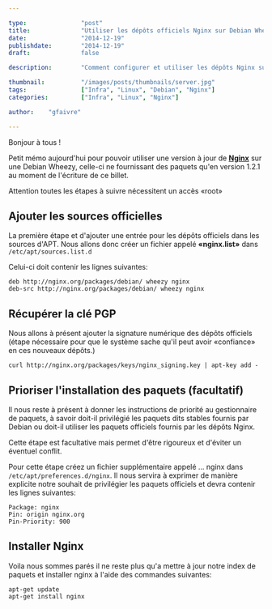 ```yaml
---

type:               "post"
title:              "Utiliser les dépôts officiels Nginx sur Debian Wheezy"
date:               "2014-12-19"
publishdate:        "2014-12-19"
draft:              false

description:        "Comment configurer et utiliser les dépôts Nginx sur Debian Wheezy."

thumbnail:          "/images/posts/thumbnails/server.jpg"
tags:               ["Infra", "Linux", "Debian", "Nginx"]
categories:         ["Infra", "Linux", "Nginx"]

author:    "gfaivre"

---
```


Bonjour à tous !

Petit mémo aujourd'hui pour pouvoir utiliser une version à jour de [**Nginx**](http://nginx.org/) sur une Debian Wheezy, celle-ci ne fournissant des paquets qu'en version 1.2.1 au moment de l'écriture de ce billet.

Attention toutes les étapes à suivre nécessitent un accès &laquo;root&raquo;

## Ajouter les sources officielles

La première étape et d'ajouter une entrée pour les dépôts officiels dans les sources d'APT.
Nous allons donc créer un fichier appelé **&laquo;nginx.list&raquo;** dans ```/etc/apt/sources.list.d```

Celui-ci doit contenir les lignes suivantes:

```
deb http://nginx.org/packages/debian/ wheezy nginx
deb-src http://nginx.org/packages/debian/ wheezy nginx
```

## Récupérer la clé PGP

Nous allons à présent ajouter la signature numérique des dépôts officiels (étape nécessaire pour que le système sache qu'il peut avoir &laquo;confiance&raquo; en ces nouveaux dépôts.)

```
curl http://nginx.org/packages/keys/nginx_signing.key | apt-key add -
```

## Prioriser l'installation des paquets (facultatif)

Il nous reste à présent à donner les instructions de priorité au gestionnaire de paquets, à savoir doit-il privilégié les paquets dits stables fournis par Debian ou doit-il utiliser les paquets officiels fournis par les dépôts Nginx.

Cette étape est facultative mais permet d'être rigoureux et d'éviter un éventuel conflit.

Pour cette étape créez un fichier supplémentaire appelé ... nginx dans ```/etc/apt/preferences.d/nginx```. Il nous servira à exprimer de manière explicite notre souhait de privilégier les paquets officiels et devra contenir les lignes suivantes:

```
Package: nginx
Pin: origin nginx.org
Pin-Priority: 900
```
## Installer Nginx

Voila nous sommes parés il ne reste plus qu'a mettre à jour notre index de paquets et installer nginx à l'aide des commandes suivantes:

```
apt-get update
apt-get install nginx
```
